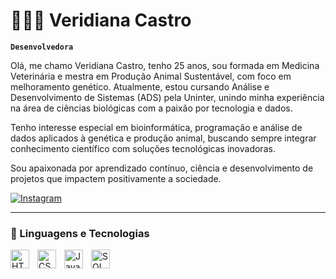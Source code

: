 # 👩🏻‍💻 Veridiana Castro

**`Desenvolvedora`**

Olá, me chamo Veridiana Castro, tenho 25 anos, sou formada em Medicina Veterinária e mestra em Produção Animal Sustentável, com foco em melhoramento genético. Atualmente, estou cursando Análise e Desenvolvimento de Sistemas (ADS) pela Uninter, unindo minha experiência na área de ciências biológicas com a paixão por tecnologia e dados.

Tenho interesse especial em bioinformática, programação e análise de dados aplicados à genética e produção animal, buscando sempre integrar conhecimento científico com soluções tecnológicas inovadoras.

Sou apaixonada por aprendizado contínuo, ciência e desenvolvimento de projetos que impactem positivamente a sociedade. 

<p align="left">
    <a href="https://www.instagram.com/vericamposs?igsh=cTdiOTh4c3RyMW9z">
        <img 
            <a href="https://instagram.com/veridianacastro" target="_blank"><img src="https://img.shields.io/badge/Instagram-E4405F?style=for-the-badge&logo=instagram&logoColor=white" alt="Instagram"></a>
        
   
</p>

---

### 🤖 Linguagens e Tecnologias

<img 
    align="left" 
    alt="HTML"
    title="HTML" 
    width="30px" 
    style="padding-right: 10px;" 
    src="https://cdn.jsdelivr.net/gh/devicons/devicon@latest/icons/html5/html5-original.svg" 
/>
<img 
    align="left" 
    alt="CSS" 
    title="CSS"
    width="30px" 
    style="padding-right: 10px;" 
    src="https://cdn.jsdelivr.net/gh/devicons/devicon@latest/icons/css3/css3-original.svg" 
/>
<img 
    align="left" 
    alt="JavaScript" 
    title="JavaScript"
    width="30px" 
    style="padding-right: 10px;" 
    src="https://cdn.jsdelivr.net/gh/devicons/devicon@latest/icons/javascript/javascript-original.svg" 
/>
<img 
    align="left" 
    alt="SQL" 
    title="SQL"
    width="30px" 
    style="padding-right: 10px;" 
    src= "https://cdn.jsdelivr.net/gh/devicons/devicon@latest/icons/aarch64/aarch64-original.svg" />
          

<br/>
<br/>


